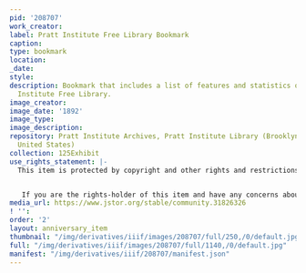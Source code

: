 ```yaml
---
pid: '208707'
work_creator:
label: Pratt Institute Free Library Bookmark
caption:
type: bookmark
location:
_date:
style:
description: Bookmark that includes a list of features and statistics of the Pratt
  Institute Free Library.
image_creator:
image_date: '1892'
image_type:
image_description:
repository: Pratt Institute Archives, Pratt Institute Library (Brooklyn, New York,
  United States)
collection: 125Exhibit
use_rights_statement: |-
  This item is protected by copyright and other rights and restrictions. Use of this item for purposes other than research or personal use requires permission from the Pratt Institute Archives. Items created before 1925 are in the Public Domain under the laws of the United States, but these same items may not be in the Public Domain under the laws of other countries. Permissions for intended uses may need to be obtained, and other rights such as publicity, privacy, or moral rights (e.g. right to be cited and right to integrity of the original) may limit how items can be used. Using items identified as student coursework may require permission from the student or rights-holder. For more information, or to obtain a high resolution digital file, please contact archives.library@pratt.edu.


   If you are the rights-holder of this item and have any concerns about how it is being shared, please visit https://libguides.pratt.edu/archives/takedown to submit a takedown request.
media_url: https://www.jstor.org/stable/community.31826326
! '':
order: '2'
layout: anniversary_item
thumbnail: "/img/derivatives/iiif/images/208707/full/250,/0/default.jpg"
full: "/img/derivatives/iiif/images/208707/full/1140,/0/default.jpg"
manifest: "/img/derivatives/iiif/208707/manifest.json"
---
```

